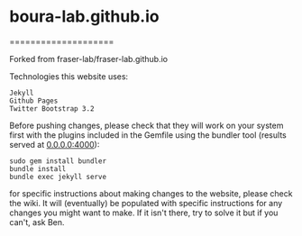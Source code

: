 # boura-lab.github.io
====================

Forked from fraser-lab/fraser-lab.github.io

Technologies this website uses:  

    Jekyll  
    Github Pages  
    Twitter Bootstrap 3.2  

Before pushing changes, please check that they will work on your system first with the plugins included in the Gemfile using the bundler tool (results served at [0.0.0.0:4000](0.0.0.0:4000)):

    sudo gem install bundler
    bundle install
    bundle exec jekyll serve
    
for specific instructions about making changes to the website, please check the wiki. It will (eventually) be populated with specific instructions for any changes you might want to make. If it isn't there, try to solve it but if you can't, ask Ben.
